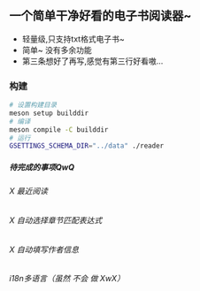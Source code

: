 ## 一个简单干净好看的电子书阅读器~

 - 轻量级,只支持txt格式电子书~
 - 简单~ 没有多余功能
 - 第三条想好了再写,感觉有第三行好看嗷...

### 构建

```bash
# 设置构建目录
meson setup builddir
# 编译
meson compile -C builddir
# 运行
GSETTINGS_SCHEMA_DIR="../data" ./reader
```
##### 待完成的事项QwQ  

###### X 最近阅读
###### X 自动选择章节匹配表达式
###### X 自动填写作者信息
###### i18n多语言（虽然 不会 做 XwX）